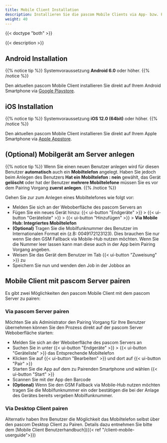```yaml
---
title: Mobile Client Installation
description: Installieren Sie die pascom Mobile Clients via App- bzw. Playstore und pairen ihn via Bardcode mit dem pascom Server.
weight: 40
---
```


{{< doctype "both" >}}

{{< description >}}

## Android Installation

{{% notice tip %}}
Systemvoraussetzung **Android 6.0** oder höher.
{{% /notice %}}

Den aktuellen pascom Mobile Client installieren Sie direkt auf Ihrem Android Smartphone via [Google Playstore](https://www.pascom.net/playstore).

## iOS Installation

{{% notice tip %}}
Systemvoraussetzung **iOS 12.0 (64bit)** oder höher.
{{% /notice %}}

Den aktuellen pascom Mobile Client installieren Sie direkt auf Ihrem Apple Smartphone via [Apple Appstore](https://www.pascom.net/appstore).

## (Optional) Mobilgerät am Server anlegen

{{% notice tip %}}
Wenn Sie einen neuen Benutzer anlegen wird für diesen Benutzer **automatisch** auch ein **Mobiltelefon** angelegt. Haben Sie jedoch beim Anlegen des Benutzers **Hat ein Mobiltelefon : nein** gewählt, das Gerät **gelöscht** oder hat der Benutzer **mehrere Mobiltelefone** müssen Sie es vor dem Pairing Vorgang **zuerst anlegen**.
{{% /notice %}}

Gehen Sie zur zum Anlegen eines Mobiltelefones wie folgt vor:

 * Melden Sie sich an der Weboberfläche des pascom Servers an
 * Fügen Sie ein neues Gerät hinzu: {{< ui-button "Endgeräte" >}} > {{< ui-button "Geräteliste" >}} > {{< ui-button "Hinzufügen" >}} > **Via Mobile Hub: Integriertes Mobiltelefon**
 * **(Optional)** Tragen Sie die Mobilfunknummer des Benutzer im Internationalen Format ein (z.B: 0049172123123). Dies brauchen Sie nur wenn Sie den GSM Fallback via Mobile-Hub nutzen möchten. Wenn Sie die Nummer leer lassen kann man diese auch in der App beim Pairing Vorgang angeben.
 * Weisen Sie das Gerät dem Benutzer im Tab {{< ui-button "Zuweisung" >}} zu
 * Speichern Sie nun und wenden den Job in der Jobbox an

## Mobile Client mit pascom Server pairen

Es gibt zwei Möglichkeiten den pascom Mobile Client mit dem pascom Server zu pairen:

### Via pascom Server pairen

Möchten Sie als Administrator den Pairing Vorgang für Ihre Benutzer übernehmen können Sie den Prozess direkt auf der pascom Server Weboberfläche starten:

 * Melden Sie sich an der Weboberfläche des pascom Servers an
 * Suchen Sie in unter {{< ui-button "Endgeräte" >}} > {{< ui-button "Geräteliste" >}} das Entsprechende Mobiltelefon
 * Klicken Sie auf {{< ui-button "Bearbeiten" >}} und dort auf {{< ui-button "Pair" >}}
 * Starten Sie die App auf dem zu Pairenden Smartphone und wählen {{< ui-button "Start" >}}
 * Scannen Sie mit der App den Barcode
 * **(Optional)** Wenn Sie den GSM Fallback via Mobile-Hub nutzen möchten tragen Sie die Mobilfunknummer ein oder bestätigen die bei der Anlage des Gerätes bereits vergeben Mobilfunknummer.


### Via Desktop Client pairen

Alternativ haben Ihre Benutzer die Möglichkeit das Mobiltelefon selbst über den pascom Desktop Client zu Pairen. Details dazu entnehmen Sie bitte dem [Mobile Client Benutzerhandbuch]({{< ref "/client-mobile-userguide">}})

